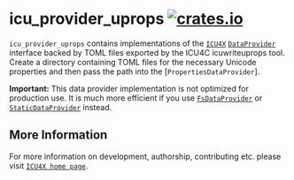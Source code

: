 # icu_provider_uprops [![crates.io](http://meritbadge.herokuapp.com/icu_provider_uprops)](https://crates.io/crates/icu_provider_uprops)

`icu_provider_uprops` contains implementations of the [`ICU4X`]
[`DataProvider`] interface backed by TOML files exported by the
ICU4C icuwriteuprops tool. Create a directory containing TOML files for
the necessary Unicode properties and then pass the path into the
[`PropertiesDataProvider`].

**Important:** This data provider implementation is not optimized
for production use.  It is much more efficient if you use
[`FsDataProvider`] or [`StaticDataProvider`] instead.

[`ICU4X`]: ../icu/index.html
[`DataProvider`]: icu_provider::prelude::DataProvider
[`FsDataProvider`]: ../icu_provider_fs/struct.FsDataProvider.html
[`StaticDataProvider`]: ../icu_provider_blob/struct.StaticDataProvider.html

## More Information

For more information on development, authorship, contributing etc. please visit [`ICU4X home page`](https://github.com/unicode-org/icu4x).
